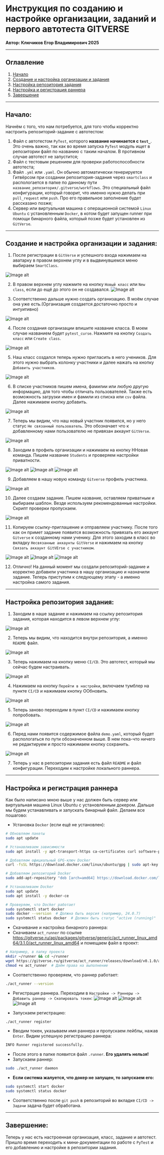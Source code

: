 # Инструкция по созданию и настройке организации, заданий и первого автотеста GITVERSE

**Автор: Ключиков Егор Владимирович 2025**

---

## Оглавление
1. [Начало](#начало)
2. [Создание и настройка организации и задания](#создание-и-настройка-организации-и-задания)
3. [Настройка репозитория задания](#настройка-репозитория-задания)
4. [Настройка и регистрация раннера](#настройка-и-регистрация-раннера)
5. [Завершение](#завершение)

---

## Начало:

Начнём с того, что нам потребуется, для того чтобы корректно настроить репозиторий-задание с автотестом:

1) Файл с автотестом `PyTest`, которого **название начинается с `test_`**. Это очень важно, так как во время запуска `PyTest` модуль ищет в репозитории файл по названию с таким началом. В противном случае автотест не запустится;
2) Файл с тестовым решением для проверки работоспособности автотеста;
3) Файл `.yml` или `.yaml`. Он обычно автоматически генерируется Гитвёрсом при создании репозитория-задания через `smartclass` и распологается в папке по данному пути `название_репозитория/.gitverse/workflows`. Это специальный файл конфигурации, который говорит, что именно нужно делать при `pull_request` или `push`. Про его правильное заполнение будет рассказано позже;
4) Сервер или виртуальная машина с операционной системой `Linux Ubuntu` с установленным `Docker`, в котом будет запущен runner при помощи бинарного файла, который позже будет установлен из `GitVerse`. 

---

## Создание и настройка организации и задания:

1) После регистрации в `GitVerse` и успешного входа нажимаем на аватарку в правом верхнем углу и в выдвинувшемся меню выбираем `SmartClass`. 

![Image alt](https://github.com/KlyuchCode/PyTest_GitVerse_instruction/raw/main/images/1.png)

2) В правом верхнем углу нажмите на кнопку `Новый класс` или `New class`, если до ещё до этого он не создавался.
![Image alt](https://github.com/KlyuchCode/PyTest_GitVerse_instruction/raw/main/images/2.png)

3) Соответственно дальше нужно создать организацию. В моём случае она уже есть.(Организация создается достаточно просто и интуитивно)

![Image alt](https://github.com/KlyuchCode/PyTest_GitVerse_instruction/raw/main/images/3.png)

4) После создания организации впишите название класса. В моем случае названием будет `pytest_curse`. Нажмите на кнопку `Создать класс` или `Create class`.

![Image alt](https://github.com/KlyuchCode/PyTest_GitVerse_instruction/raw/main/images/4.png)

5) Наш класс создался теперь нужно пригласить в него учеников. Для этого нужно выбрать колонку участники и далее нажать на кнопку `Добавить участников`. 

![Image alt](https://github.com/KlyuchCode/PyTest_GitVerse_instruction/raw/main/images/5.png)

6) В списке участников пишем имена, фамилии или любую другую информацию, для того чтобы отличать пользователей. Также есть возможность загрузки имен и фамили из списка или `csv` файла. Далее нажимаем кнопку добавить.

![Image alt](https://github.com/KlyuchCode/PyTest_GitVerse_instruction/raw/main/images/6.png)

7) Теперь мы видим, что наш новый участник появился, но у него статус `Не связанный пользователь`. Это обозначает что к добавленному нами пользователю не привязан аккаунт `GitVerse`. 

![Image alt](https://github.com/KlyuchCode/PyTest_GitVerse_instruction/raw/main/images/7.png)

8) Заходим в профиль организации и нажимаем на кнопку ННовая команда. Пишем название `Students` и проверяем настройки приватности.

![Image alt](https://github.com/KlyuchCode/PyTest_GitVerse_instruction/raw/main/images/8.png)
![Image alt](https://github.com/KlyuchCode/PyTest_GitVerse_instruction/raw/main/images/9.png)
![Image alt](https://github.com/KlyuchCode/PyTest_GitVerse_instruction/raw/main/images/10.png)

9) Добавляем в нашу новую команду `Gitverse` профиль участника.

![Image alt](https://github.com/KlyuchCode/PyTest_GitVerse_instruction/raw/main/images/11.png)

10) Далее создаем задание. Пишем название, оставляем приватным и выбираем шаблон. Везде используем рекомендованные настройки. Скрипт проверки пропускаем.

![Image alt](https://github.com/KlyuchCode/PyTest_GitVerse_instruction/raw/main/images/12.png)

11) Копируем ссылку-приглашение и отправляем участнику. После того как он примет задание появится возможность привязать его аккаунт `Gitverse` к созданному нами ученику. Для этого заходим в класс во вкладку `Несвязанные аккаунты GitVerse` и нажимаем на кнопку `Cвязать аккаунт GitVErse с участником`.

![Image alt](https://github.com/KlyuchCode/PyTest_GitVerse_instruction/raw/main/images/13.png)
![Image alt](https://github.com/KlyuchCode/PyTest_GitVerse_instruction/raw/main/images/14.png)
![Image alt](https://github.com/KlyuchCode/PyTest_GitVerse_instruction/raw/main/images/15.png)

12) Отлично! На данный момент мы создали репозиторий-задание и корректно добавили участника в нашу организацию и назначили задание. Теперь приступим к следующему этапу - а именно настройка самого задания.

---

## Настройка репозитория задания:

1) Заходим в наше задание и нажимаем на ссылку репозитория задания, которая находится в левом верхнем углу:

![Image alt](https://github.com/KlyuchCode/PyTest_GitVerse_instruction/raw/main/images/16.png)

2) Теперь мы видим, что находится внутри репозитория, а именно `README` файл. 

![Image alt](https://github.com/KlyuchCode/PyTest_GitVerse_instruction/raw/main/images/17.png)

3) Теперь нажимаем на кнопку меню `CI/CD`. Это автотест, который мы сейчас будем настраивать.

![Image alt](https://github.com/KlyuchCode/PyTest_GitVerse_instruction/raw/main/images/18.png)

4) Нажимаем на кнопку `Перейти в настройки`, включаем тумблер на пункте `CI/CD` и нажимаем кнопку ООбновить.

![Image alt](https://github.com/KlyuchCode/PyTest_GitVerse_instruction/raw/main/images/19.png)

5) Теперь заново переходим в пункт `CI/CD` и нажимаем кнопку попробовать. 

![Image alt](https://github.com/KlyuchCode/PyTest_GitVerse_instruction/raw/main/images/20.png)

6) Перед нами появится содержимое файла `demo.yaml`, который будет распологаться по пути обозначенном выше. В нем пока-что ничего не редактируем и просто нажимаем кнопку сохранить.

![Image alt](https://github.com/KlyuchCode/PyTest_GitVerse_instruction/raw/main/images/21.png)

7) Теперь у нас в репозитории задания есть файл `README` и файл конфигурации. Переходим к настройке локального раннера.

---

## Настройка и регистрация раннера

Как было написано мною выше у нас должен быть сервер или виртуальная машина Linux Ubuntu c установленным докером. Дальше мы будем устанавливать и запускать бинарный файл. Делаем все пошагово:

- Установка `Docker` (если ещё не установлен):
```bash
# Обновляем пакеты
sudo apt update

# Устанавливаем зависимости
sudo apt install -y apt-transport-https ca-certificates curl software-properties-common

# Добавляем официальный GPG-ключ Docker
curl -fsSL https://download.docker.com/linux/ubuntu/gpg | sudo apt-key add -

# Добавляем репозиторий Docker
sudo add-apt-repository "deb [arch=amd64] https://download.docker.com/linux/ubuntu $(lsb_release -cs) stable"

# Устанавливаем Docker
sudo apt update
sudo apt install -y docker-ce

# Проверяем, что Docker работает
sudo systemctl start docker
sudo docker --version  # Должна быть версия (например, 24.0.7)
sudo systemctl status docker  # Должен быть статус "active (running)"
```

- Скачивание и настройка бинарного раннера:
-  Скачиваем `act_runner` по ссылке https://gitverse.ru/api/packages/gitverse/generic/act_runner_linux_amd64/3.1.0/act_runner_linux_amd64 и помещаем файл в проект:

```bash
# Например, в папку проекта
mkdir ~/runner && cd ~/runner
wget https://gitverse.ru/gitverse/act_runner/releases/download/v0.1.0/act_runner_linux_amd64 -O act_runner
chmod +x act_runner  # Даём права на выполнение
```
	
- Соответственно проверяем, что раннер работает:

```bash
./act_runner --version
```
	
- Регистрация раннера. Переходим в `Настройки -> Раннеры -> Добавить раннер -> Скопировать токен`:
![Image alt](https://github.com/KlyuchCode/PyTest_GitVerse_instruction/raw/main/images/22.png)
![Image alt](https://github.com/KlyuchCode/PyTest_GitVerse_instruction/raw/main/images/23.png)
![Image alt](https://github.com/KlyuchCode/PyTest_GitVerse_instruction/raw/main/images/24.png)
	
- Запускаем регистрацию:
```bash
./act_runner register
```

- Вводим токен, указываем имя раннера и пропускаем лейблы, нажав `Enter`. Видим успешную регистрацию раннера:
```bash
INFO Runner registered successfully.
```

- После этого в папке появится файл `.runner`. **Его удалять нельзя!**
- Запускаем раннер:
```bash
sudo ./act_runner daemon
```
- **Если система жалуется, что докер не запущен, то запускаем его:**
```bash
sudo systemctl start docker
sudo systemctl status docker
```

- Соответственно после `git push` в репозиторий во вкладке `CI/CD -> Задачи` задача будет обработана.

---

## Завершение:

Теперь у нас есть настроенная организация, класс, задание и автотест. Пришло время переходить к мини-документации по работе с `PyTest` и его добавлению и настройке в репозитории задания.
